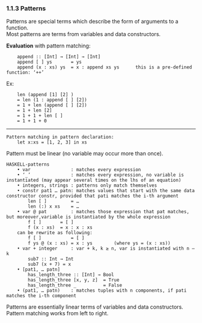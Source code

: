 ### 1.1.3 Patterns
Patterns are special terms which describe the form of arguments to a function.  
Most patterns are terms from variables and data constructors.

**Evaluation** with pattern matching:

        append :: [Int] → [Int] → [Int]
        append [ ] ys       = ys
        append (x : xs) ys  = x : append xs ys      this is a pre-defined function: ‘++’
Ex:

        len (append [1] [2] )
        = len (1 : append [ ] [2])
        = 1 + len (append [ ] [2])
        = 1 + len [2]
        = 1 + 1 + len [ ]
        = 1 + 1 + 0
---
    Pattern matching in pattern declaration:
	    let x:xs = [1, 2, 3] in xs
Pattern must be linear (no variable may occur more than once).

    HASKELL-patterns
        • var               : matches every expression
        • ‘_’               : matches every expression, no variable is instantiated (may appear several times on the lhs of an equation)
        • integers, strings : patterns only match themselves
        • constr pat1 … patn: matches values that start with the same data constructor constr, provided that pati matches the i-th argument
            len [ ]         = …
            len (:) x xs    = …
        • var @ pat         : matches those expression that pat matches, but moreover,variable is instantiated by the whole expression
            f [ ]       = [ ]
            f (x : xs)  = x : x : xs
        can be rewrite as following:
            f [ ]           = [ ]
            f ys @ (x : xs) = x : ys        (where ys = (x : xs))
        • var + integer     : var + k, k ≥ n, var is instantiated with n – k
            sub7 :: Int → Int
            sub7 (x + 7) = x
        • [pat1, … patn]
            has_length_three :: [Int] → Bool
            has_length_three [x, y, z]  = True
            has_length_three _          = False
        • (pat1, … patn)    : matches tuples with n components, if pati matches the i-th component

Patterns are essentially linear terms of variables and data constructors.   
Pattern matching works from left to right.
